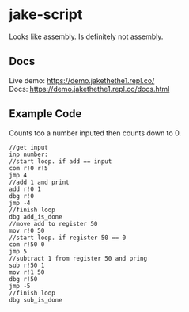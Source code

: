 # jake-script
Looks like assembly. Is definitely not assembly.  

## Docs
Live demo: https://demo.jakethethe1.repl.co/  
Docs: https://demo.jakethethe1.repl.co/docs.html

## Example Code
Counts too a number inputed then counts down to 0.
```
//get input
inp number:
//start loop. if add == input
com r!0 r!5
jmp 4
//add 1 and print
add r!0 1
dbg r!0
jmp -4
//finish loop
dbg add_is_done
//move add to register 50
mov r!0 50
//start loop. if register 50 == 0
com r!50 0
jmp 5
//subtract 1 from register 50 and pring
sub r!50 1
mov r!1 50
dbg r!50
jmp -5
//finish loop
dbg sub_is_done
```
